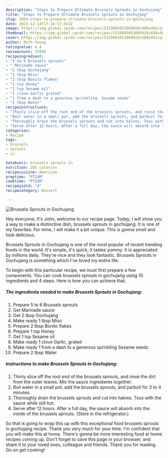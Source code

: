 ```yaml
---
description: "Steps to Prepare Ultimate Brussels Sprouts in Gochujang"
title: "Steps to Prepare Ultimate Brussels Sprouts in Gochujang"
slug: 2054-steps-to-prepare-ultimate-brussels-sprouts-in-gochujang
date: 2021-12-14T17:16:17.653Z
image: https://img-global.cpcdn.com/recipes/5329085053009920/680x482cq70/brussels-sprouts-in-gochujang-recipe-main-photo.jpg
thumbnail: https://img-global.cpcdn.com/recipes/5329085053009920/680x482cq70/brussels-sprouts-in-gochujang-recipe-main-photo.jpg
cover: https://img-global.cpcdn.com/recipes/5329085053009920/680x482cq70/brussels-sprouts-in-gochujang-recipe-main-photo.jpg
author: Ruth Young
ratingvalue: 4.4
reviewcount: 37856
recipeingredient:
- "5 to 6 Brussels sprouts"
- " Marinade sauce"
- "2 tbsp Gochujang"
- "1 tbsp Miso"
- "2 tbsp Bonito flakes"
- "1 tsp Honey"
- "1 tsp Sesame oil"
- "1 clove Garlic grated"
- "1 from a dash to a generous sprinkling  Sesame seeds"
- "2 tbsp Water"
recipeinstructions:
- "Thinly slice off the root end of the brussels sprouts, and rinse the dirt from the outer leaves. Mix the sauce ingredients together."
- "Boil water in a small pot, add the brussels sprouts, and parboil for 3 to 4 minutes."
- "Thoroughly drain the brussels sprouts and cut into halves. Toss with the sauce while still hot."
- "Serve after 12 hours. After a full day, the sauce will absorb into the inside of the brussels sprouts. (Store in the refrigerator.)"
categories:
- Recipe
tags:
- brussels
- sprouts
- in

katakunci: brussels sprouts in 
nutrition: 205 calories
recipecuisine: American
preptime: "PT14M"
cooktime: "PT33M"
recipeyield: "4"
recipecategory: Dessert

---
```



![Brussels Sprouts in Gochujang](https://img-global.cpcdn.com/recipes/5329085053009920/680x482cq70/brussels-sprouts-in-gochujang-recipe-main-photo.jpg)

Hey everyone, it's John, welcome to our recipe page. Today, I will show you a way to make a distinctive dish, brussels sprouts in gochujang. It is one of my favorites. For mine, I will make it a bit unique. This is gonna smell and look delicious.

Brussels Sprouts in Gochujang is one of the most popular of recent trending foods in the world. It's simple, it's quick, it tastes yummy. It is appreciated by millions daily. They're nice and they look fantastic. Brussels Sprouts in Gochujang is something which I've loved my entire life.




To begin with this particular recipe, we must first prepare a few components. You can cook brussels sprouts in gochujang using 10 ingredients and 4 steps. Here is how you can achieve that.

<!--inarticleads1-->

##### The ingredients needed to make Brussels Sprouts in Gochujang:

1. Prepare 5 to 6 Brussels sprouts
1. Get  Marinade sauce
1. Get 2 tbsp Gochujang
1. Make ready 1 tbsp Miso
1. Prepare 2 tbsp Bonito flakes
1. Prepare 1 tsp Honey
1. Get 1 tsp Sesame oil
1. Make ready 1 clove Garlic, grated
1. Make ready 1 from a dash to a generous sprinkling  Sesame seeds
1. Prepare 2 tbsp Water




<!--inarticleads2-->

##### Instructions to make Brussels Sprouts in Gochujang:

1. Thinly slice off the root end of the brussels sprouts, and rinse the dirt from the outer leaves. Mix the sauce ingredients together.
1. Boil water in a small pot, add the brussels sprouts, and parboil for 3 to 4 minutes.
1. Thoroughly drain the brussels sprouts and cut into halves. Toss with the sauce while still hot.
1. Serve after 12 hours. After a full day, the sauce will absorb into the inside of the brussels sprouts. (Store in the refrigerator.)




So that is going to wrap this up with this exceptional food brussels sprouts in gochujang recipe. Thank you very much for your time. I'm confident that you will make this at home. There's gonna be more interesting food at home recipes coming up. Don't forget to save this page in your browser, and share it to your loved ones, colleague and friends. Thank you for reading. Go on get cooking!
